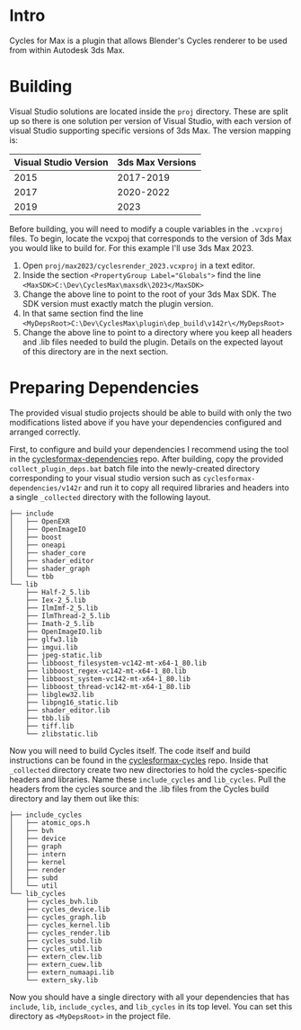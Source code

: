 # Intro

Cycles for Max is a plugin that allows Blender's Cycles renderer to be used from within Autodesk 3ds Max.

# Building

Visual Studio solutions are located inside the `proj` directory. These are split up so there is one solution per version of Visual Studio, with each version of visual Studio supporting specific versions of 3ds Max. The version mapping is:

| Visual Studio Version | 3ds Max Versions |
| --------------------- | ---------------- |
| 2015                  | 2017-2019        |
| 2017                  | 2020-2022        |
| 2019                  | 2023             |

Before building, you will need to modify a couple variables in the `.vcxproj` files. To begin, locate the vcxpoj that corresponds to the version of 3ds Max you would like to build for. For this example I'll use 3ds Max 2023.

1. Open `proj/max2023/cyclesrender_2023.vcxproj` in a text editor.
2. Inside the section `<PropertyGroup Label="Globals">` find the line `<MaxSDK>C:\Dev\CyclesMax\maxsdk\2023</MaxSDK>`
3. Change the above line to point to the root of your 3ds Max SDK. The SDK version must exactly match the plugin version.
4. In that same section find the line `<MyDepsRoot>C:\Dev\CyclesMax\plugin\dep_build\v142r\</MyDepsRoot>`
5. Change the above line to point to a directory where you keep all headers and .lib files needed to build the plugin. Details on the expected layout of this directory are in the next section.

# Preparing Dependencies

The provided visual studio projects should be able to build with only the two modifications listed above if you have your dependencies configured and arranged correctly.

First, to configure and build your dependencies I recommend using the tool in the [cyclesformax-dependencies](https://github.com/jlwitthuhn/cyclesformax-dependencies) repo. After building, copy the provided `collect_plugin_deps.bat` batch file into the newly-created directory corresponding to your visual studio version such as `cyclesformax-dependencies/v142r` and run it to copy all required libraries and headers into a single `_collected` directory with the following layout.

```
├── include
│   ├── OpenEXR
│   ├── OpenImageIO
│   ├── boost
│   ├── oneapi
│   ├── shader_core
│   ├── shader_editor
│   ├── shader_graph
│   └── tbb
└── lib
    ├── Half-2_5.lib
    ├── Iex-2_5.lib
    ├── IlmImf-2_5.lib
    ├── IlmThread-2_5.lib
    ├── Imath-2_5.lib
    ├── OpenImageIO.lib
    ├── glfw3.lib
    ├── imgui.lib
    ├── jpeg-static.lib
    ├── libboost_filesystem-vc142-mt-x64-1_80.lib
    ├── libboost_regex-vc142-mt-x64-1_80.lib
    ├── libboost_system-vc142-mt-x64-1_80.lib
    ├── libboost_thread-vc142-mt-x64-1_80.lib
    ├── libglew32.lib
    ├── libpng16_static.lib
    ├── shader_editor.lib
    ├── tbb.lib
    ├── tiff.lib
    └── zlibstatic.lib
```

Now you will need to build Cycles itself. The code itself and build instructions can be found in the [cyclesformax-cycles](https://github.com/jlwitthuhn/cyclesformax-cycles) repo. Inside that `_collected` directory create two new directories to hold the cycles-specific headers and libraries. Name these `include_cycles` and `lib_cycles`. Pull the headers from the cycles source and the .lib files from the Cycles build directory and lay them out like this:

```
├── include_cycles
│   ├── atomic_ops.h
│   ├── bvh
│   ├── device
│   ├── graph
│   ├── intern
│   ├── kernel
│   ├── render
│   ├── subd
│   └── util
└── lib_cycles
    ├── cycles_bvh.lib
    ├── cycles_device.lib
    ├── cycles_graph.lib
    ├── cycles_kernel.lib
    ├── cycles_render.lib
    ├── cycles_subd.lib
    ├── cycles_util.lib
    ├── extern_clew.lib
    ├── extern_cuew.lib
    ├── extern_numaapi.lib
    └── extern_sky.lib
```

Now you should have a single directory with all your dependencies that has `include`, `lib`, `include_cycles`, and `lib_cycles` in its top level. You can set this directory as `<MyDepsRoot>` in the project file.
